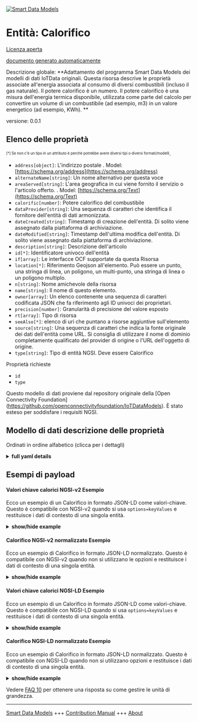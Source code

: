 <!-- 10-Header -->  
[![Smart Data Models](https://smartdatamodels.org/wp-content/uploads/2022/01/SmartDataModels_logo.png "Logo")](https://smartdatamodels.org)  
Entità: Calorifico  
==================<!-- /10-Header -->  
<!-- 15-License -->  
[Licenza aperta](https://github.com/smart-data-models//dataModel.OCF/blob/master/Calorific/LICENSE.md)  
[documento generato automaticamente](https://docs.google.com/presentation/d/e/2PACX-1vTs-Ng5dIAwkg91oTTUdt8ua7woBXhPnwavZ0FxgR8BsAI_Ek3C5q97Nd94HS8KhP-r_quD4H0fgyt3/pub?start=false&loop=false&delayms=3000#slide=id.gb715ace035_0_60)  
<!-- /15-License -->  
<!-- 20-Description -->  
Descrizione globale: **Adattamento del programma Smart Data Models dei modelli di dati IoTData originali. Questa risorsa descrive le proprietà associate all'energia associata al consumo di diversi combustibili (incluso il gas naturale). Il potere calorifico è un numero. Il potere calorifico è una misura dell'energia termica disponibile, utilizzata come parte del calcolo per convertire un volume di un combustibile (ad esempio, m3) in un valore energetico (ad esempio, KWh). **  
versione: 0.0.1  
<!-- /20-Description -->  
<!-- 30-PropertiesList -->  

## Elenco delle proprietà  

<sup><sub>[*] Se non c'è un tipo in un attributo è perché potrebbe avere diversi tipi o diversi formati/modelli</sub></sup>.  
- `address[object]`: L'indirizzo postale  . Model: [https://schema.org/address](https://schema.org/address)- `alternateName[string]`: Un nome alternativo per questa voce  - `areaServed[string]`: L'area geografica in cui viene fornito il servizio o l'articolo offerto.  . Model: [https://schema.org/Text](https://schema.org/Text)- `calorific[number]`: Potere calorifico del combustibile  - `dataProvider[string]`: Una sequenza di caratteri che identifica il fornitore dell'entità di dati armonizzata.  - `dateCreated[string]`: Timestamp di creazione dell'entità. Di solito viene assegnato dalla piattaforma di archiviazione.  - `dateModified[string]`: Timestamp dell'ultima modifica dell'entità. Di solito viene assegnato dalla piattaforma di archiviazione.  - `description[string]`: Descrizione dell'articolo  - `id[*]`: Identificatore univoco dell'entità  - `if[array]`: Le interfacce OCF supportate da questa Risorsa  - `location[*]`: Riferimento Geojson all'elemento. Può essere un punto, una stringa di linea, un poligono, un multi-punto, una stringa di linea o un poligono multiplo.  - `n[string]`: Nome amichevole della risorsa  - `name[string]`: Il nome di questo elemento.  - `owner[array]`: Un elenco contenente una sequenza di caratteri codificata JSON che fa riferimento agli ID univoci dei proprietari.  - `precision[number]`: Granularità di precisione del valore esposto  - `rt[array]`: Tipo di risorsa  - `seeAlso[*]`: elenco di uri che puntano a risorse aggiuntive sull'elemento  - `source[string]`: Una sequenza di caratteri che indica la fonte originale dei dati dell'entità come URL. Si consiglia di utilizzare il nome di dominio completamente qualificato del provider di origine o l'URL dell'oggetto di origine.  - `type[string]`: Tipo di entità NGSI. Deve essere Calorifico  <!-- /30-PropertiesList -->  
<!-- 35-RequiredProperties -->  
Proprietà richieste  
- `id`  - `type`  <!-- /35-RequiredProperties -->  
<!-- 40-RequiredProperties -->  
Questo modello di dati proviene dal repository originale della [Open Connectivity Foundation] (https://github.com/openconnectivityfoundation/IoTDataModels). È stato esteso per soddisfare i requisiti NGSI.  
<!-- /40-RequiredProperties -->  
<!-- 50-DataModelHeader -->  
## Modello di dati descrizione delle proprietà  
Ordinati in ordine alfabetico (clicca per i dettagli)  
<!-- /50-DataModelHeader -->  
<!-- 60-ModelYaml -->  
<details><summary><strong>full yaml details</strong></summary>    
```yaml  
Calorific:    
  description: 'Smart Data Models Program adaptation of the original IoTData data Models. This Resource describes Properties associated with the energy associated with the consumption of different fuels (including natural gas) The calorific value is a number the calorific value is a measure of the available heat energy, used as part of the calculation to convert a volume of a fuel (e.g. m3) to an energy value (e.g. KWh). '    
  properties:    
    address:    
      description: 'The mailing address'    
      properties:    
        addressCountry:    
          description: 'Property. The country. For example, Spain. Model:''https://schema.org/addressCountry'''    
          type: string    
        addressLocality:    
          description: 'Property. The locality in which the street address is, and which is in the region. Model:''https://schema.org/addressLocality'''    
          type: string    
        addressRegion:    
          description: 'Property. The region in which the locality is, and which is in the country. Model:''https://schema.org/addressRegion'''    
          type: string    
        postOfficeBoxNumber:    
          description: 'Property. The post office box number for PO box addresses. For example, 03578. Model:''https://schema.org/postOfficeBoxNumber'''    
          type: string    
        postalCode:    
          description: 'Property. The postal code. For example, 24004. Model:''https://schema.org/https://schema.org/postalCode'''    
          type: string    
        streetAddress:    
          description: 'Property. The street address. Model:''https://schema.org/streetAddress'''    
          type: string    
      type: object    
      x-ngsi:    
        model: https://schema.org/address    
        type: Property    
    alternateName:    
      description: 'An alternative name for this item'    
      type: string    
      x-ngsi:    
        type: Property    
    areaServed:    
      description: 'The geographic area where a service or offered item is provided'    
      type: string    
      x-ngsi:    
        model: https://schema.org/Text    
        type: Property    
    calorific:    
      description: 'Calorific value of fuel'    
      exclusiveMinimum: true    
      minimum: 0    
      readOnly: true    
      type: number    
      x-ngsi:    
        type: Property    
    dataProvider:    
      description: 'A sequence of characters identifying the provider of the harmonised data entity.'    
      type: string    
      x-ngsi:    
        type: Property    
    dateCreated:    
      description: 'Entity creation timestamp. This will usually be allocated by the storage platform.'    
      format: date-time    
      type: string    
      x-ngsi:    
        type: Property    
    dateModified:    
      description: 'Timestamp of the last modification of the entity. This will usually be allocated by the storage platform.'    
      format: date-time    
      type: string    
      x-ngsi:    
        type: Property    
    description:    
      description: 'A description of this item'    
      type: string    
      x-ngsi:    
        type: Property    
    id:    
      anyOf: &calorific_-_properties_-_owner_-_items_-_anyof    
        - description: 'Property. Identifier format of any NGSI entity'    
          maxLength: 256    
          minLength: 1    
          pattern: ^[\w\-\.\{\}\$\+\*\[\]`|~^@!,:\\]+$    
          type: string    
        - description: 'Property. Identifier format of any NGSI entity'    
          format: uri    
          type: string    
      description: 'Unique identifier of the entity'    
      x-ngsi:    
        type: Property    
    if:    
      description: 'The OCF Interfaces supported by this Resource'    
      items:    
        enum:    
          - oic.if.baseline    
          - oic.if.r    
        maxLength: 64    
        type: string    
      minItems: 2    
      readOnly: true    
      type: array    
      uniqueItems: true    
      x-ngsi:    
        type: Property    
    location:    
      description: 'Geojson reference to the item. It can be Point, LineString, Polygon, MultiPoint, MultiLineString or MultiPolygon'    
      oneOf:    
        - description: 'GeoProperty. Geojson reference to the item. Point'    
          properties:    
            bbox:    
              items:    
                type: number    
              minItems: 4    
              type: array    
            coordinates:    
              items:    
                type: number    
              minItems: 2    
              type: array    
            type:    
              enum:    
                - Point    
              type: string    
          required:    
            - type    
            - coordinates    
          title: 'GeoJSON Point'    
          type: object    
        - description: 'GeoProperty. Geojson reference to the item. LineString'    
          properties:    
            bbox:    
              items:    
                type: number    
              minItems: 4    
              type: array    
            coordinates:    
              items:    
                items:    
                  type: number    
                minItems: 2    
                type: array    
              minItems: 2    
              type: array    
            type:    
              enum:    
                - LineString    
              type: string    
          required:    
            - type    
            - coordinates    
          title: 'GeoJSON LineString'    
          type: object    
        - description: 'GeoProperty. Geojson reference to the item. Polygon'    
          properties:    
            bbox:    
              items:    
                type: number    
              minItems: 4    
              type: array    
            coordinates:    
              items:    
                items:    
                  items:    
                    type: number    
                  minItems: 2    
                  type: array    
                minItems: 4    
                type: array    
              type: array    
            type:    
              enum:    
                - Polygon    
              type: string    
          required:    
            - type    
            - coordinates    
          title: 'GeoJSON Polygon'    
          type: object    
        - description: 'GeoProperty. Geojson reference to the item. MultiPoint'    
          properties:    
            bbox:    
              items:    
                type: number    
              minItems: 4    
              type: array    
            coordinates:    
              items:    
                items:    
                  type: number    
                minItems: 2    
                type: array    
              type: array    
            type:    
              enum:    
                - MultiPoint    
              type: string    
          required:    
            - type    
            - coordinates    
          title: 'GeoJSON MultiPoint'    
          type: object    
        - description: 'GeoProperty. Geojson reference to the item. MultiLineString'    
          properties:    
            bbox:    
              items:    
                type: number    
              minItems: 4    
              type: array    
            coordinates:    
              items:    
                items:    
                  items:    
                    type: number    
                  minItems: 2    
                  type: array    
                minItems: 2    
                type: array    
              type: array    
            type:    
              enum:    
                - MultiLineString    
              type: string    
          required:    
            - type    
            - coordinates    
          title: 'GeoJSON MultiLineString'    
          type: object    
        - description: 'GeoProperty. Geojson reference to the item. MultiLineString'    
          properties:    
            bbox:    
              items:    
                type: number    
              minItems: 4    
              type: array    
            coordinates:    
              items:    
                items:    
                  items:    
                    items:    
                      type: number    
                    minItems: 2    
                    type: array    
                  minItems: 4    
                  type: array    
                type: array    
              type: array    
            type:    
              enum:    
                - MultiPolygon    
              type: string    
          required:    
            - type    
            - coordinates    
          title: 'GeoJSON MultiPolygon'    
          type: object    
      x-ngsi:    
        type: GeoProperty    
    n:    
      description: 'Friendly name of the Resource'    
      maxLength: 64    
      readOnly: true    
      type: string    
      x-ngsi:    
        type: Property    
    name:    
      description: 'The name of this item.'    
      type: string    
      x-ngsi:    
        type: Property    
    owner:    
      description: 'A List containing a JSON encoded sequence of characters referencing the unique Ids of the owner(s)'    
      items:    
        anyOf: *calorific_-_properties_-_owner_-_items_-_anyof    
        description: 'Property. Unique identifier of the entity'    
      type: array    
      x-ngsi:    
        type: Property    
    precision:    
      description: 'Accuracy granularity of the exposed value'    
      readOnly: true    
      type: number    
      x-ngsi:    
        type: Property    
    rt:    
      description: 'Resource Type'    
      items:    
        enum:    
          - oic.r.calorificvalue    
        maxLength: 64    
        type: string    
      minItems: 1    
      readOnly: true    
      type: array    
      uniqueItems: true    
      x-ngsi:    
        type: Property    
    seeAlso:    
      description: 'list of uri pointing to additional resources about the item'    
      oneOf:    
        - items:    
            format: uri    
            type: string    
          minItems: 1    
          type: array    
        - format: uri    
          type: string    
      x-ngsi:    
        type: Property    
    source:    
      description: 'A sequence of characters giving the original source of the entity data as a URL. Recommended to be the fully qualified domain name of the source provider, or the URL to the source object.'    
      type: string    
      x-ngsi:    
        type: Property    
    type:    
      description: 'NGSI entity type. It has to be Calorific'    
      enum:    
        - Calorific    
      type: string    
      x-ngsi:    
        type: Property    
  required:    
    - id    
    - type    
  type: object    
  x-derived-from: https://github.com/OpenInterConnect/IoTDataModels/blob/master/CalorificResURI.swagger.json    
  x-disclaimer: 'Redistribution and use in source and binary forms, with or without modification, are permitted  provided that the license conditions are met. Copyleft (c) 2021 Contributors to Smart Data Models Program'    
  x-license-url: https://github.com/smart-data-models/dataModel.OCF/blob/master/Calorific/LICENSE.md    
  x-model-schema: https://smart-data-models.github.io/dataModel.IoTDataModels/Calorific/schema.json    
  x-model-tags: OCF    
  x-version: 0.0.1    
```  
</details>    
<!-- /60-ModelYaml -->  
<!-- 70-MiddleNotes -->  
<!-- /70-MiddleNotes -->  
<!-- 80-Examples -->  
## Esempi di payload  
#### Valori chiave calorici NGSI-v2 Esempio  
Ecco un esempio di un Calorifico in formato JSON-LD come valori-chiave. Questo è compatibile con NGSI-v2 quando si usa `options=keyValues` e restituisce i dati di contesto di una singola entità.  
<details><summary><strong>show/hide example</strong></summary>    
```json  
{  
  "id": "urn:ngsi-ld:Calorific:id:FMQF:67893052",  
  "dateCreated": "1977-03-31T18:46:16Z",  
  "dateModified": "2007-06-06T14:47:00Z",  
  "source": "Bit life option. Near law yet study song source. Sea technology family remember.",  
  "name": "Well certainly girl threat he prove news. Ground who teach.",  
  "alternateName": "Recently pass a trouble service whose. Up apply Democrat born thousand employee common. Black born peace light.",  
  "description": "Four your middle. Join these occur away. Cell quality technology day glass.",  
  "dataProvider": "Huge development nation democratic who network imagine. Seek accept better smile hour.",  
  "owner": [  
    "urn:ngsi-ld:Calorific:items:ZPWD:90571353",  
    "urn:ngsi-ld:Calorific:items:WLVH:40512989"  
  ],  
  "seeAlso": [  
    "urn:ngsi-ld:Calorific:items:GKDH:42748428",  
    "urn:ngsi-ld:Calorific:items:TIGX:54603853"  
  ],  
  "location": {  
    "type": "Point",  
    "coordinates": [  
      42.680074,  
      8.875732  
    ]  
  },  
  "address": {  
    "streetAddress": "Medical light suffer word already. Former born sure this car physical notice.",  
    "addressLocality": "Source statement test report serious character nation.",  
    "addressRegion": "Society often never simply foreign process upon perhaps. Suddenly year alone.",  
    "addressCountry": "Star nature thing design. When source consumer letter system southern common.",  
    "postalCode": "Role figure almost. Many responsibility research teach.",  
    "postOfficeBoxNumber": "Nothing task under up since value write social. Official mind four family. Become scene test poor produce box organization TV."  
  },  
  "areaServed": "Green put oil accept. Interview wide cover grow."  
}  
```  
</details>  
#### Calorifico NGSI-v2 normalizzato Esempio  
Ecco un esempio di Calorifico in formato JSON-LD normalizzato. Questo è compatibile con NGSI-v2 quando non si utilizzano le opzioni e restituisce i dati di contesto di una singola entità.  
<details><summary><strong>show/hide example</strong></summary>    
```json  
{  
  "id": {  
    "type": "string",  
    "value": "urn:ngsi-ld:Calorific:id:FMQF:67893052"  
  },  
  "dateCreated": {  
    "format": "date-time",  
    "type": "string",  
    "value": "1977-03-31T18:46:16Z"  
  },  
  "dateModified": {  
    "format": "date-time",  
    "type": "string",  
    "value": "2007-06-06T14:47:00Z"  
  },  
  "source": {  
    "type": "string",  
    "value": "Bit life option. Near law yet study song source. Sea technology family remember."  
  },  
  "name": {  
    "type": "string",  
    "value": "Well certainly girl threat he prove news. Ground who teach."  
  },  
  "alternateName": {  
    "type": "string",  
    "value": "Recently pass a trouble service whose. Up apply Democrat born thousand employee common. Black born peace light."  
  },  
  "description": {  
    "type": "string",  
    "value": "Four your middle. Join these occur away. Cell quality technology day glass."  
  },  
  "dataProvider": {  
    "type": "string",  
    "value": "Huge development nation democratic who network imagine. Seek accept better smile hour."  
  },  
  "owner": {  
    "type": "array",  
    "value": [  
      "urn:ngsi-ld:Calorific:items:ZPWD:90571353",  
      "urn:ngsi-ld:Calorific:items:WLVH:40512989"  
    ]  
  },  
  "seeAlso": {  
    "type": "array",  
    "value": [  
      "urn:ngsi-ld:Calorific:items:GKDH:42748428",  
      "urn:ngsi-ld:Calorific:items:TIGX:54603853"  
    ]  
  },  
  "location": {  
    "type": "object",  
    "value": {  
      "type": "Point",  
      "coordinates": [  
        42.680074,  
        8.875732  
      ]  
    }  
  },  
  "address": {  
    "type": "object",  
    "value": {  
      "streetAddress": "Medical light suffer word already. Former born sure this car physical notice.",  
      "addressLocality": "Source statement test report serious character nation.",  
      "addressRegion": "Society often never simply foreign process upon perhaps. Suddenly year alone.",  
      "addressCountry": "Star nature thing design. When source consumer letter system southern common.",  
      "postalCode": "Role figure almost. Many responsibility research teach.",  
      "postOfficeBoxNumber": "Nothing task under up since value write social. Official mind four family. Become scene test poor produce box organization TV."  
    }  
  },  
  "areaServed": {  
    "type": "string",  
    "value": "Green put oil accept. Interview wide cover grow."  
  }  
}  
```  
</details>  
#### Valori chiave calorici NGSI-LD Esempio  
Ecco un esempio di un Calorifico in formato JSON-LD come valori-chiave. Questo è compatibile con NGSI-LD quando si usa `options=keyValues` e restituisce i dati di contesto di una singola entità.  
<details><summary><strong>show/hide example</strong></summary>    
```json  
{  
    "id": "urn:ngsi-ld:Calorific:id:FMQF:67893052",  
    "dateCreated": "1977-03-31T18:46:16Z",  
    "dateModified": "2007-06-06T14:47:00Z",  
    "source": "Bit life option. Near law yet study song source. Sea technology family remember.",  
    "name": "Well certainly girl threat he prove news. Ground who teach.",  
    "alternateName": "Recently pass a trouble service whose. Up apply Democrat born thousand employee common. Black born peace light.",  
    "description": "Four your middle. Join these occur away. Cell quality technology day glass.",  
    "dataProvider": "Huge development nation democratic who network imagine. Seek accept better smile hour.",  
    "owner": [  
        "urn:ngsi-ld:Calorific:items:ZPWD:90571353",  
        "urn:ngsi-ld:Calorific:items:WLVH:40512989"  
    ],  
    "seeAlso": [  
        "urn:ngsi-ld:Calorific:items:GKDH:42748428",  
        "urn:ngsi-ld:Calorific:items:TIGX:54603853"  
    ],  
    "location": {  
        "type": "Point",  
        "coordinates": [  
            42.680074,  
            8.875732  
        ]  
    },  
    "address": {  
        "streetAddress": "Medical light suffer word already. Former born sure this car physical notice.",  
        "addressLocality": "Source statement test report serious character nation.",  
        "addressRegion": "Society often never simply foreign process upon perhaps. Suddenly year alone.",  
        "addressCountry": "Star nature thing design. When source consumer letter system southern common.",  
        "postalCode": "Role figure almost. Many responsibility research teach.",  
        "postOfficeBoxNumber": "Nothing task under up since value write social. Official mind four family. Become scene test poor produce box organization TV."  
    },  
    "areaServed": "Green put oil accept. Interview wide cover grow.",  
    "@context": [  
        "https://smartdatamodels.org/context.jsonld",  
        "https://raw.githubusercontent.com/smart-data-models/dataModel.OCF/master/context.jsonld"  
    ]  
}  
```  
</details>  
#### Calorifico NGSI-LD normalizzato Esempio  
Ecco un esempio di Calorifico in formato JSON-LD normalizzato. Questo è compatibile con NGSI-LD quando non si utilizzano opzioni e restituisce i dati di contesto di una singola entità.  
<details><summary><strong>show/hide example</strong></summary>    
```json  
{  
    "id": "urn:ngsi-ld:Calorific:id:CFRO:24987966",  
    "dateCreated": {  
        "type": "Property",  
        "value": {  
            "@type": "DateTime",  
            "@value": "1980-01-14T16:27:01Z"  
        }  
    },  
    "dateModified": {  
        "type": "Property",  
        "value": {  
            "@type": "DateTime",  
            "@value": "2005-10-09T16:08:25Z"  
        }  
    },  
    "source": {  
        "type": "Property",  
        "value": "May give voice long. Option shake detail business camera right."  
    },  
    "name": {  
        "type": "Property",  
        "value": "Up toward weight matter. Mention cup oil provide state."  
    },  
    "alternateName": {  
        "type": "Property",  
        "value": "Single industry including. Price TV whether marriage responsibility better."  
    },  
    "description": {  
        "type": "Property",  
        "value": "Imagine a tell best artist. Certain fact join any return."  
    },  
    "dataProvider": {  
        "type": "Property",  
        "value": "Upon enter then. Prove nor table hotel show same board. Media other bed door accept skin. Article hit fact speak quality."  
    },  
    "owner": {  
        "type": "Property",  
        "value": [  
            "urn:ngsi-ld:Calorific:items:PVCH:41794062",  
            "urn:ngsi-ld:Calorific:items:AXTC:32120303"  
        ]  
    },  
    "seeAlso": {  
        "type": "Property",  
        "value": [  
            "urn:ngsi-ld:Calorific:items:EWBK:09194755"  
        ]  
    },  
    "location": {  
        "type": "Property",  
        "value": {  
            "type": "Point",  
            "coordinates": [  
                -10.590852,  
                43.387916  
            ]  
        }  
    },  
    "address": {  
        "type": "Property",  
        "value": {  
            "streetAddress": "Administration see claim bring gun. Draw consumer let should place.",  
            "addressLocality": "Pay situation discussion seek open time. How list during off. Her worry power you against recently.",  
            "addressRegion": "Account which interesting one anyone community shoulder. Close issue early positive house newspaper test. Must process heart including partner.",  
            "addressCountry": "Fact science there establish agree strategy thus. Who produce trip movie generation.",  
            "postalCode": "That house generation face machine service be if. As under line environmental drug head.",  
            "postOfficeBoxNumber": "Federal yet from there. Ready same involve truth thousand play enter really."  
        }  
    },  
    "areaServed": {  
        "type": "Property",  
        "value": "Speech who operation hundred."  
    },  
    "@context": [  
        "https://smartdatamodels.org/context.jsonld",  
        "https://raw.githubusercontent.com/smart-data-models/dataModel.OCF/master/context.jsonld"  
    ]  
}  
```  
</details><!-- /80-Examples -->  
<!-- 90-FooterNotes -->  
<!-- /90-FooterNotes -->  
<!-- 95-Units -->  
Vedere [FAQ 10](https://smartdatamodels.org/index.php/faqs/) per ottenere una risposta su come gestire le unità di grandezza.  
<!-- /95-Units -->  
<!-- 97-LastFooter -->  
---  
[Smart Data Models](https://smartdatamodels.org) +++ [Contribution Manual](https://bit.ly/contribution_manual) +++ [About](https://bit.ly/Introduction_SDM)<!-- /97-LastFooter -->  
